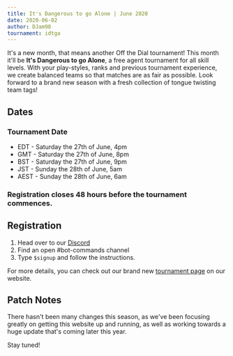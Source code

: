 ```yaml
---
title: It's Dangerous to go Alone | June 2020
date: 2020-06-02
author: DJam98
tournament: idtga
---
```


It's a new month, that means another Off the Dial tournament! This month it'll be __It's Dangerous to go Alone__, a free agent tournament for all skill levels. With your play-styles, ranks and previous tournament experience, we create balanced teams so that matches are as fair as possible. Look forward to a brand new season with a fresh collection of tongue twisting team tags!

## Dates
### Tournament Date
- EDT - Saturday the 27th of June, 4pm
- GMT - Saturday the 27th of June, 8pm
- BST - Saturday the 27th of June, 9pm
- JST - Sunday the 28th of June, 5am
- AEST - Sunday the 28th of June, 6am
### Registration closes 48 hours before the tournament commences.

## Registration
1. Head over to our [Discord](/discord)
2. Find an open <span class="mention">#bot-commands</span> channel
3. Type `$signup` and follow the instructions.

For more details, you can check out our brand new [tournament page](/idtga) on our website.

## Patch Notes
There hasn't been many changes this season, as we've been focusing greatly on getting this website up and running, as well as working towards a huge update that's coming later this year.

Stay tuned!
